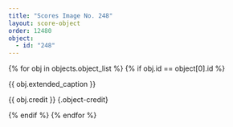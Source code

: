```yaml
---
title: "Scores Image No. 248"
layout: score-object
order: 12480
object:
  - id: "248"
---
```


{% for obj in objects.object_list %}
{% if obj.id == object[0].id %}

{{ obj.extended_caption }}

{{ obj.credit }} {.object-credit}

{% endif %}
{% endfor %}
